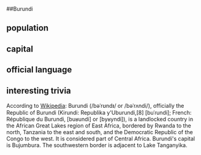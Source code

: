 ##Burundi
## population


## capital

 
## official language


## interesting trivia
According to [Wikipedia](https://en.wikipedia.org/wiki/Burundi): Burundi (/bəˈrʊndᵻ/ or /bəˈrʌndi/), officially the Republic of Burundi (Kirundi: Republika y'Uburundi,[8] [buˈɾundi]; French: République du Burundi, [buʁundi] or [byʁyndi]), is a landlocked country in the African Great Lakes region of East Africa, bordered by Rwanda to the north, Tanzania to the east and south, and the Democratic Republic of the Congo to the west. It is considered part of Central Africa. Burundi's capital is Bujumbura. The southwestern border is adjacent to Lake Tanganyika.


